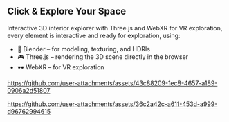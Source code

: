 ## Click & Explore Your Space
Interactive 3D interior explorer with Three.js and WebXR for VR exploration, every element is interactive and ready for exploration, using:
- 🎨 Blender – for modeling, texturing, and HDRIs
- 🎮 Three.js – rendering the 3D scene directly in the browser
- 🕶️ WebXR – for VR exploration

https://github.com/user-attachments/assets/43c88209-1ec8-4657-a189-0906a2d51807

https://github.com/user-attachments/assets/36c2a42c-a611-453d-a999-d96762994615
